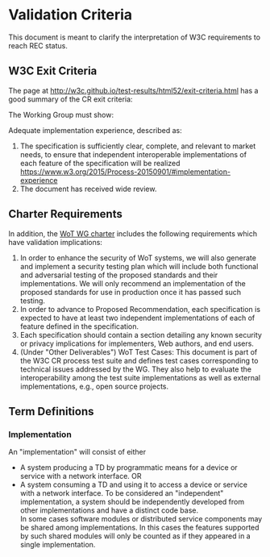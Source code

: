 # Validation Criteria
This document is meant to clarify the interpretation of W3C requirements to reach REC status.

## W3C Exit Criteria
The page at http://w3c.github.io/test-results/html52/exit-criteria.html has a good summary of the CR exit criteria:

The Working Group must show:

Adequate implementation experience, described as:
1. The specification is sufficiently clear, complete, and relevant to market needs, 
to ensure that independent interoperable implementations of each feature of the specification will be realized 
https://www.w3.org/2015/Process-20150901/#implementation-experience
2. The document has received wide review.

## Charter Requirements
In addition, the [WoT WG charter](https://www.w3.org/2016/12/wot-wg-2016.html) 
includes the following requirements which have validation implications:
1. In order to enhance the security of WoT systems, 
   we will also generate and implement a security testing plan 
   which will include both functional and adversarial testing of 
   the proposed standards and their implementations. 
   We will only recommend an implementation of the proposed standards for 
   use in production once it has passed such testing.
2. In order to advance to Proposed Recommendation, 
   each specification is expected to have at least two independent implementations 
   of each of feature defined in the specification.
3. Each specification should contain a section detailing any known security or privacy 
   implications for implementers, Web authors, and end users.
4. (Under "Other Deliverables") WoT Test Cases: This document is part of the 
   W3C CR process test suite and defines test cases corresponding to technical issues 
   addressed by the WG. They also help to evaluate the interoperability among the test 
   suite implementations as well as external implementations, e.g., open source projects.
   
## Term Definitions

### Implementation
An "implementation" will consist of either
* A system producing a TD by programmatic means for a device or service with a network interface.
OR
* A system consuming a TD and using it to access a device or service with a network interface.
To be considered an "independent" implementation, a system should be independently developed
from other implementations and have a distinct code base.  
In some cases software modules or distributed service components may be shared among implementations.
In this cases the features supported by such shared modules
will only be counted as if they appeared in a single implementation.

